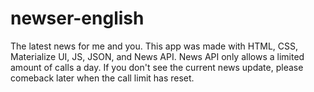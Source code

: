 # newser-english
The latest news for me and you. This app was made with HTML, CSS, Materialize UI, JS, JSON, and News API. News API only allows a limited amount of calls a day. If you don't see the current news update, please comeback later when the call limit has reset. 

